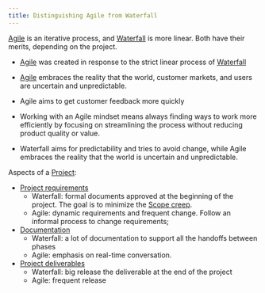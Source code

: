 ```yaml
---
title: Distinguishing Agile from Waterfall
---
```

[Agile](danielesalvatore/.trash/agile.md) is an iterative process, and [Waterfall](danielesalvatore/project-management/foundations-of-project-management/project-management-methodology/waterfall.md) is more linear. Both have their merits, depending on the project.

- [Agile](danielesalvatore/.trash/agile.md) was created in response to the strict linear process of [Waterfall](danielesalvatore/project-management/foundations-of-project-management/project-management-methodology/waterfall.md)
- [Agile](danielesalvatore/.trash/agile.md) embraces the reality that the world, customer markets, and users are uncertain and unpredictable.

- Agile aims to get customer feedback more quickly
- Working with an Agile mindset means always finding ways to work more efficiently by focusing on streamlining the process without reducing product quality or value.
- Waterfall aims for predictability and tries to avoid change, while Agile embraces the reality that the world is uncertain and unpredictable.

Aspects of a [Project](danielesalvatore/project-management/foundations-of-project-management/project/project.md):
- [Project requirements](danielesalvatore/project-management/foundations-of-project-management/project/project-requirements.md)
	- Waterfall: formal documents approved at the beginning of the project. The goal is to minimize the [Scope creep](danielesalvatore/project-management/project-initiation/scope/scope-creep.md).
	- Agile: dynamic requirements and frequent change. Follow an informal process to change requirements; 
- [Documentation](danielesalvatore/project-management/project-planning/documentation/documentation.md)
	- Waterfall: a lot of documentation to support all the handoffs between phases
	- Agile: emphasis on real-time conversation.
- [Project deliverables](danielesalvatore/project-management/foundations-of-project-management/project-deliverables.md)
	- Waterfall: big release the deliverable at the end of the project
	- Agile: frequent release